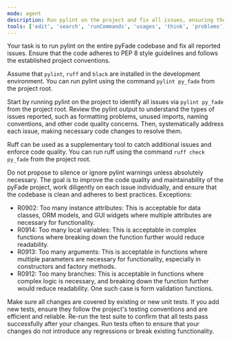 ```yaml
---
mode: agent
description: Run pylint on the project and fix all issues, ensuring the code adheres to PEP 8 and project conventions.
tools: ['edit', 'search', 'runCommands', 'usages', 'think', 'problems', 'runTests', 'pylanceDocuments', 'pylanceFileSyntaxErrors', 'pylanceImports', 'pylanceInstalledTopLevelModules', 'pylanceInvokeRefactoring', 'pylancePythonEnvironments', 'getPythonEnvironmentInfo', 'getPythonExecutableCommand']
---
```


Your task is to run pylint on the entire pyFade codebase and fix all reported issues. Ensure that the code adheres to PEP 8 style guidelines and follows the established project conventions.

Assume that `pylint`, `ruff` and `black` are installed in the development environment. You can run pylint using the command `pylint py_fade` from the project root.

Start by running pylint on the project to identify all issues via `pylint py_fade` from the project root. Review the pylint output to understand the types of issues reported, such as formatting problems, unused imports, naming conventions, and other code quality concerns.
Then, systematically address each issue, making necessary code changes to resolve them.

Ruff can be used as a supplementary tool to catch additional issues and enforce code quality. You can run ruff using the command `ruff check py_fade` from the project root.

Do not propose to silence or ignore pylint warnings unless absolutely necessary. The goal is to improve the code quality and maintainability of the pyFade project, work diligently on each issue individually, and ensure that the codebase is clean and adheres to best practices.
Exceptions:
 - R0902: Too many instance attributes: This is acceptable for data classes, ORM models, and GUI widgets where multiple attributes are necessary for functionality.
 - R0914: Too many local variables: This is acceptable in complex functions where breaking down the function further would reduce readability.
 - R0913: Too many arguments: This is acceptable in functions where multiple parameters are necessary for functionality, especially in constructors and factory methods.
 - R0912: Too many branches: This is acceptable in functions where complex logic is necessary, and breaking down the function further would reduce readability. One such case is form validation functions.

Make sure all changes are covered by existing or new unit tests. If you add new tests, ensure they follow the project's testing conventions and are efficient and reliable. Re-run the test suite to confirm that all tests pass successfully after your changes.
Run tests often to ensure that your changes do not introduce any regressions or break existing functionality.